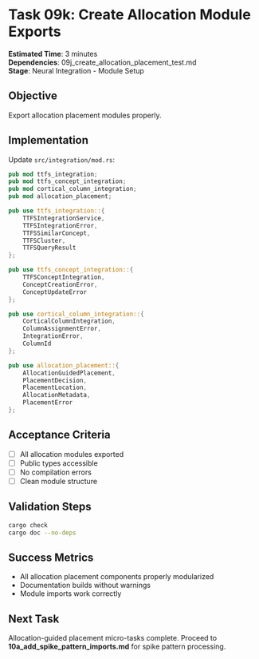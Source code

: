 # Task 09k: Create Allocation Module Exports

**Estimated Time**: 3 minutes  
**Dependencies**: 09j_create_allocation_placement_test.md  
**Stage**: Neural Integration - Module Setup

## Objective
Export allocation placement modules properly.

## Implementation

Update `src/integration/mod.rs`:
```rust
pub mod ttfs_integration;
pub mod ttfs_concept_integration;
pub mod cortical_column_integration;
pub mod allocation_placement;

pub use ttfs_integration::{
    TTFSIntegrationService, 
    TTFSIntegrationError,
    TTFSSimilarConcept,
    TTFSCluster,
    TTFSQueryResult
};

pub use ttfs_concept_integration::{
    TTFSConceptIntegration,
    ConceptCreationError,
    ConceptUpdateError
};

pub use cortical_column_integration::{
    CorticalColumnIntegration,
    ColumnAssignmentError,
    IntegrationError,
    ColumnId
};

pub use allocation_placement::{
    AllocationGuidedPlacement,
    PlacementDecision,
    PlacementLocation,
    AllocationMetadata,
    PlacementError
};
```

## Acceptance Criteria
- [ ] All allocation modules exported
- [ ] Public types accessible
- [ ] No compilation errors
- [ ] Clean module structure

## Validation Steps
```bash
cargo check
cargo doc --no-deps
```

## Success Metrics
- All allocation placement components properly modularized
- Documentation builds without warnings
- Module imports work correctly

## Next Task
Allocation-guided placement micro-tasks complete. Proceed to **10a_add_spike_pattern_imports.md** for spike pattern processing.
